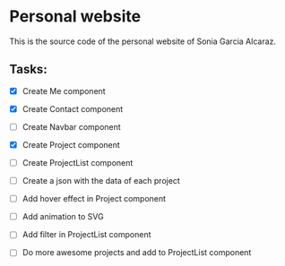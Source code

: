 # Personal website

This is the source code of the personal website of Sonia Garcia Alcaraz.

## Tasks:
- [x] Create Me component
- [x] Create Contact component
- [ ] Create Navbar component
- [x] Create Project component
- [ ] Create ProjectList component
- [ ] Create a json with the data of each project
- [ ] Add hover effect in Project component
- [ ] Add animation to SVG
- [ ] Add filter in ProjectList component
- [ ] Do more awesome projects and add to ProjectList component

